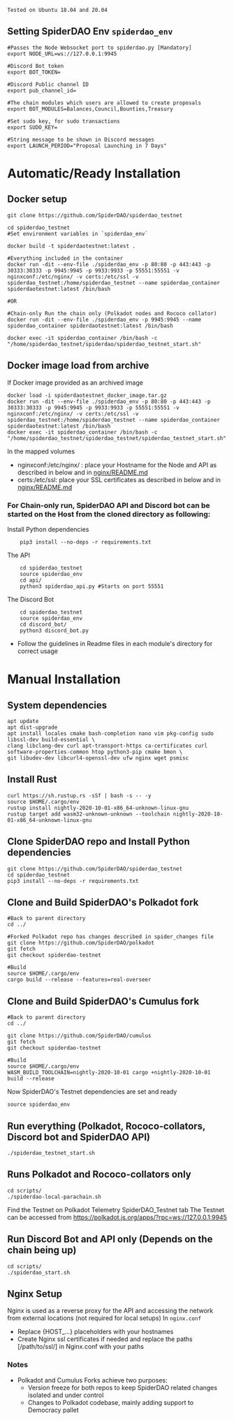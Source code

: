 `Tested on Ubuntu 18.04 and 20.04`

## Setting SpiderDAO Env `spiderdao_env`

    #Passes the Node Websocket port to spiderdao.py [Mandatory]
    export NODE_URL=ws://127.0.0.1:9945

    #Discord Bot token
    export BOT_TOKEN=

    #Discord Public channel ID
    export pub_channel_id=

    #The chain modules which users are allowed to create proposals
    export BOT_MODULES=Balances,Council,Bounties,Treasury

    #Set sudo key, for sudo transactions
    export SUDO_KEY=

    #String message to be shown in Discord messages 
    export LAUNCH_PERIOD="Proposal Launching in 7 Days"

# Automatic/Ready Installation
## Docker setup
    git clone https://github.com/SpiderDAO/spiderdao_testnet

    cd spiderdao_testnet
    #Set environment variables in `spiderdao_env`

    docker build -t spiderdaotestnet:latest .
    
    #Everything included in the container
    docker run -dit --env-file ./spiderdao_env -p 80:80 -p 443:443 -p 30333:30333 -p 9945:9945 -p 9933:9933 -p 55551:55551 -v nginxconf:/etc/nginx/ -v certs:/etc/ssl -v spiderdao_testnet:/home/spiderdao_testnet --name spiderdao_container spiderdaotestnet:latest /bin/bash
    
    #OR

    #Chain-only Run the chain only (Polkadot nodes and Rococo collator)
    docker run -dit --env-file ./spiderdao_env -p 9945:9945 --name spiderdao_container spiderdaotestnet:latest /bin/bash

    docker exec -it spiderdao_container /bin/bash -c "/home/spiderdao_testnet/spiderdao/spiderdao_testnet_start.sh"

## Docker image load from archive
If Docker image provided as an archived image

    docker load -i spiderdaotestnet_docker_image.tar.gz
    docker run -dit --env-file ./spiderdao_env -p 80:80 -p 443:443 -p 30333:30333 -p 9945:9945 -p 9933:9933 -p 55551:55551 -v nginxconf:/etc/nginx/ -v certs:/etc/ssl -v spiderdao_testnet:/home/spiderdao_testnet --name spiderdao_container spiderdaotestnet:latest /bin/bash
    docker exec -it spiderdao_container /bin/bash -c "/home/spiderdao_testnet/spiderdao_testnet/spiderdao_testnet_start.sh"

In the mapped volumes
* nginxconf:/etc/nginx/ : place your Hostname for the Node and API as described in below and in [nginx/README.md](nginx/README.md)
* certs:/etc/ssl: place your SSL certificates as described in below and in [nginx/README.md](nginx/README.md)

### For Chain-only run, SpiderDAO API and Discord bot can be started on the Host from the cloned directory as following:

Install Python dependencies

        pip3 install --no-deps -r requirements.txt

The API

        cd spiderdao_testnet
        source spiderdao_env
        cd api/
        python3 spiderdao_api.py #Starts on port 55551

The Discord Bot

        cd spiderdao_testnet
        source spiderdao_env
        cd discord_bot/
        python3 discord_bot.py

* Follow the guidelines in Readme files in each module's directory for correct usage 


# Manual Installation
## System dependencies

    apt update
    apt dist-upgrade
    apt install locales cmake bash-completion nano vim pkg-config sudo libssl-dev build-essential \
    clang libclang-dev curl apt-transport-https ca-certificates curl software-properties-common htop python3-pip cmake bmon \
    git libudev-dev libcurl4-openssl-dev ufw nginx wget psmisc

## Install Rust

    curl https://sh.rustup.rs -sSf | bash -s -- -y
    source $HOME/.cargo/env
    rustup install nightly-2020-10-01-x86_64-unknown-linux-gnu
    rustup target add wasm32-unknown-unknown --toolchain nightly-2020-10-01-x86_64-unknown-linux-gnu

## Clone SpiderDAO repo and Install Python dependencies
    git clone https://github.com/SpiderDAO/spiderdao_testnet
    cd spiderdao_testnet
    pip3 install --no-deps -r requirements.txt

## Clone and Build SpiderDAO's Polkadot fork
    #Back to parent directory
    cd ../

    #Forked Polkadot repo has changes described in spider_changes file
    git clone https://github.com/SpiderDAO/polkadot
    git fetch
    git checkout spiderdao-testnet

    #Build
    source $HOME/.cargo/env
    cargo build --release --features=real-overseer

## Clone and Build SpiderDAO's Cumulus fork
    #Back to parent directory
    cd ../

    git clone https://github.com/SpiderDAO/cumulus
    git fetch
    git checkout spiderdao-testnet

    #Build
    source $HOME/.cargo/env
    WASM_BUILD_TOOLCHAIN=nightly-2020-10-01 cargo +nightly-2020-10-01 build --release

Now SpiderDAO's Testnet dependencies are set and ready

    source spiderdao_env
## Run everything (Polkadot, Rococo-collators, Discord bot and SpiderDAO API)
    ./spiderdao_testnet_start.sh

## Runs Polkadot and Rococo-collators only
    cd scripts/
    ./spiderdao-local-parachain.sh

Find the Testnet on Polkadot Telemetry SpiderDAO_Testnet tab
The Testnet can be accessed from https://polkadot.js.org/apps/?rpc=ws://127.0.0.1:9945

## Run Discord Bot and API only (Depends on the chain being up)
    cd scripts/
    ./spiderdao_start.sh

## Nginx Setup
Nginx is used as a reverse proxy for the API and accessing the network from external locations (not required for local setups) 
In `nginx.conf`
- Replace {HOST_...} placeholders with your hostnames
- Create Nginx ssl certificates if needed and replace the paths [/path/to/ssl/] in Nginx.conf with your paths

### Notes

- Polkadot and Cumulus Forks achieve two purposes:
    - Version freeze for both repos to keep SpiderDAO related changes isolated and under control
    - Changes to Polkadot codebase, mainly adding support to Democracy pallet

